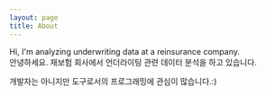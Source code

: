 ```yaml
---
layout: page
title: About
---
```


<p class="message">
  Hi, I'm analyzing underwriting data at a reinsurance company.<br>
  안녕하세요. 재보험 회사에서 언더라이팅 관련 데이터 분석을 하고 있습니다.<br>
</p>

개발자는 아니지만 도구로서의 프로그래밍에 관심이 많습니다.:)

